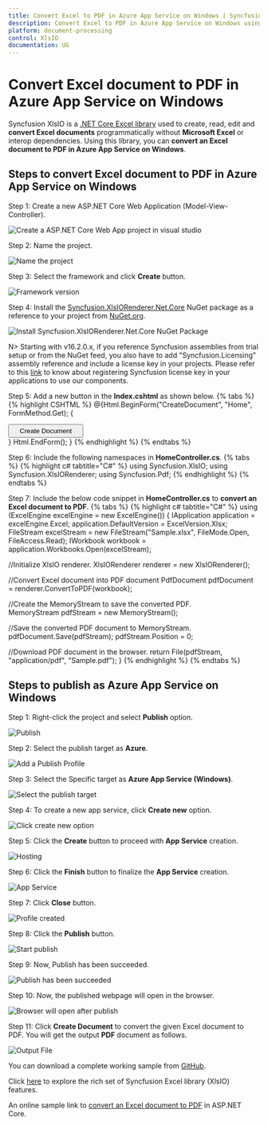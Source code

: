```yaml
---
title: Convert Excel to PDF in Azure App Service on Windows | Syncfusion
description: Convert Excel to PDF in Azure App Service on Windows using .NET Core Excel library (XlsIO) without Microsoft Excel or interop dependencies.
platform: document-processing
control: XlsIO
documentation: UG
---
```


# Convert Excel document to PDF in Azure App Service on Windows

Syncfusion XlsIO is a [.NET Core Excel library](https://www.syncfusion.com/document-processing/excel-framework/net) used to create, read, edit and **convert Excel documents** programmatically without **Microsoft Excel** or interop dependencies. Using this library, you can **convert an Excel document to PDF in Azure App Service on Windows**.

## Steps to convert Excel document to PDF in Azure App Service on Windows

Step 1: Create a new ASP.NET Core Web Application (Model-View-Controller).

![Create a ASP.NET Core Web App project in visual studio](Azure-Images/App-Service-Windows/Create_Application.png)

Step 2: Name the project.

![Name the project](Azure-Images/App-Service-Windows/Name_the_Application.png)

Step 3: Select the framework and click **Create** button.

![Framework version](Azure-Images/App-Service-Windows/Select_Framework.png)

Step 4: Install the [Syncfusion.XlsIORenderer.Net.Core](https://www.nuget.org/packages/Syncfusion.XlsIORenderer.Net.Core) NuGet package as a reference to your project from [NuGet.org](https://www.nuget.org/).

![Install Syncfusion.XlsIORenderer.Net.Core NuGet Package](Azure-Images/App-Service-Windows/Install_NuGet.png)

N> Starting with v16.2.0.x, if you reference Syncfusion assemblies from trial setup or from the NuGet feed, you also have to add "Syncfusion.Licensing" assembly reference and include a license key in your projects. Please refer to this [link](https://help.syncfusion.com/common/essential-studio/licensing/overview) to know about registering Syncfusion license key in your applications to use our components. 

Step 5: Add a new button in the **Index.cshtml** as shown below.
{% tabs %}  
{% highlight CSHTML %}
@{Html.BeginForm("CreateDocument", "Home", FormMethod.Get);
    {
        <div>
            <input type="submit" value="Create Document" style="width:150px;height:27px" />
        </div>
    }
    Html.EndForm();
}
{% endhighlight %}
{% endtabs %}

Step 6: Include the following namespaces in **HomeController.cs**.
{% tabs %}
{% highlight c# tabtitle="C#" %}
using Syncfusion.XlsIO;
using Syncfusion.XlsIORenderer;
using Syncfusion.Pdf;
{% endhighlight %}
{% endtabs %}

Step 7: Include the below code snippet in **HomeController.cs** to **convert an Excel document to PDF**. 
{% tabs %}
{% highlight c# tabtitle="C#" %}
using (ExcelEngine excelEngine = new ExcelEngine())
{
  IApplication application = excelEngine.Excel;
  application.DefaultVersion = ExcelVersion.Xlsx;
  FileStream excelStream = new FileStream("Sample.xlsx", FileMode.Open, FileAccess.Read);
  IWorkbook workbook = application.Workbooks.Open(excelStream);

  //Initialize XlsIO renderer.
  XlsIORenderer renderer = new XlsIORenderer();

  //Convert Excel document into PDF document 
  PdfDocument pdfDocument = renderer.ConvertToPDF(workbook);

  //Create the MemoryStream to save the converted PDF.      
  MemoryStream pdfStream = new MemoryStream();

  //Save the converted PDF document to MemoryStream.
  pdfDocument.Save(pdfStream);
  pdfStream.Position = 0;

  //Download PDF document in the browser.
  return File(pdfStream, "application/pdf", "Sample.pdf");
}
{% endhighlight %}
{% endtabs %}

## Steps to publish as Azure App Service on Windows

Step 1: Right-click the project and select **Publish** option.

![Publish](Azure-Images/App-Service-Windows/Publish.png)

Step 2: Select the publish target as **Azure**.

![Add a Publish Profile](Azure-Images/App-Service-Windows/Publish_Profile.png)

Step 3: Select the Specific target as **Azure App Service (Windows)**.

![Select the publish target](Azure-Images/App-Service-Windows/Windows_App_Service.png)

Step 4: To create a new app service, click **Create new** option.

![Click create new option](Azure-Images/App-Service-Windows/Create_New.png)

Step 5: Click the **Create** button to proceed with **App Service** creation.

![Hosting](Azure-Images/App-Service-Windows/Hosting.png)

Step 6: Click the **Finish** button to finalize the **App Service** creation.

![App Service](Azure-Images/App-Service-Windows/App_Service.png)

Step 7: Click **Close** button.

![Profile created](Azure-Images/App-Service-Windows/Profile_Created.png)

Step 8: Click the **Publish** button.

![Start publish](Azure-Images/App-Service-Windows/Start_Publish.png)

Step 9: Now, Publish has been succeeded.

![Publish has been succeeded](Azure-Images/App-Service-Windows/Publish_Success.png)

Step 10: Now, the published webpage will open in the browser. 

![Browser will open after publish](Azure-Images/App-Service-Windows/CreateDocument_Button.png)

Step 11: Click **Create Document** to convert the given Excel document to PDF. You will get the output **PDF** document as follows.

![Output File](Azure-Images/App-Service-Windows/ExcelToPDF_AppService_Windows.png)

You can download a complete working sample from [GitHub](https://github.com/SyncfusionExamples/XlsIO-Examples/tree/master/Getting%20Started/Azure%20App%20Service/Convert-Excel-to-PDF). 

Click [here](https://www.syncfusion.com/document-processing/excel-framework/net-core) to explore the rich set of Syncfusion Excel library (XlsIO) features.

An online sample link to [convert an Excel document to PDF](https://ej2.syncfusion.com/aspnetcore/Excel/ExcelToPDF#/material3) in ASP.NET Core.
